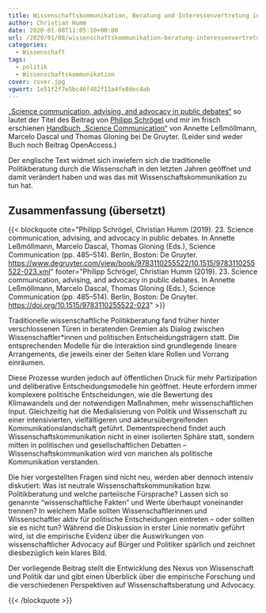 ```yaml
---
title: Wissenschaftskommunikation, Beratung und Interessenvertretung in öffentlichen Debatten
author: Christian Humm
date: 2020-01-08T11:05:10+00:00
url: /2020/01/08/wissenschaftskommunikation-beratung-interessenvertretung-in-offentlichen-debatten/
categories:
  - Wissenschaft
tags:
  - politik
  - Wissenschaftskommunikation
cover: cover.jpg
vgwort: 1e51f2f7e5bc46f482f11a4fe8dec4ab
---
```

[„Science communication, advising, and advocacy in public debates“](https://www.degruyter.com/view/book/9783110255522/10.1515/9783110255522-023.xml) so lautet der Titel des Beitrag von [Philipp Schrögel](https://twitter.com/schroep) und mir im frisch erschienen [Handbuch „Science Communication“](https://doi.org/10.1515/9783110255522) von Annette Leßmöllmann, Marcelo Dascal und Thomas Gloning bei De Gruyter. (Leider sind weder Buch noch Beitrag OpenAccess.)

Der englische Text widmet sich inwiefern sich die traditionelle Politikberatung durch die Wissenschaft in den letzten Jahren geöffnet und damit verändert haben und was das mit Wissenschaftskommunikation zu tun hat.

<!--more-->

## Zusammenfassung (übersetzt)

{{< blockquote cite="Philipp Schrögel, Christian Humm (2019). 23. Science communication, advising, and advocacy in public debates. In Annette Leßmöllmann, Marcelo Dascal, Thomas Gloning (Eds.), Science Communication (pp. 485–514). Berlin, Boston: De Gruyter. https://www.degruyter.com/view/book/9783110255522/10.1515/9783110255522-023.xml" footer="Philipp Schrögel, Christian Humm (2019). 23. Science communication, advising, and advocacy in public debates. In Annette Leßmöllmann, Marcelo Dascal, Thomas Gloning (Eds.), Science Communication (pp. 485–514). Berlin, Boston: De Gruyter. <a href='https://doi.org/10.1515/9783110255522-023'>https://doi.org/10.1515/9783110255522-023</a>" >}}
  <p>
    Traditionelle wissenschaftliche Politikberatung fand früher hinter verschlossenen Türen in beratenden Gremien als Dialog zwischen Wissenschaftler*innen und politischen Entscheidungsträgern statt. Die entsprechenden Modelle für die Interaktion sind grundlegende lineare Arrangements, die jeweils einer der Seiten klare Rollen und Vorrang einräumen.
  </p>

  <p>
    Diese Prozesse wurden jedoch auf öffentlichen Druck für mehr Partizipation und deliberative Entscheidungsmodelle hin geöffnet. Heute erfordern immer komplexere politische Entscheidungen, wie die Bewertung des Klimawandels und der notwendigen Maßnahmen, mehr wissenschaftlichen Input. Gleichzeitig hat die Medialisierung von Politik und Wissenschaft zu einer intensivierten, vielfältigeren und akteursübergreifenden Kommunikationslandschaft geführt. Dementsprechend findet auch Wissenschaftskommunikation nicht in einer isolierten Sphäre statt, sondern mitten in politischen und gesellschaftlichen Debatten &#8211; Wissenschaftskommunikation wird von manchen als politische Kommunikation verstanden.
  </p>

  <p>
    Die hier vorgestellten Fragen sind nicht neu, werden aber dennoch intensiv diskutiert: Was ist neutrale Wissenschaftskommunikation bzw. Politikberatung und welche parteiische Fürsprache? Lassen sich so genannte &#8220;wissenschaftliche Fakten&#8221; und Werte überhaupt voneinander trennen? In welchem Maße sollten Wissenschaftlerinnen und Wissenschaftler aktiv für politische Entscheidungen eintreten &#8211; oder sollten sie es nicht tun? Während die Diskussion in erster Linie normativ geführt wird, ist die empirische Evidenz über die Auswirkungen von wissenschaftlicher Advocacy auf Bürger und Politiker spärlich und zeichnet diesbezüglich kein klares Bild.
  </p>

  <p>
    Der vorliegende Beitrag stellt die Entwicklung des Nexus von Wissenschaft und Politik dar und gibt einen Überblick über die empirische Forschung und die verschiedenen Perspektiven auf Wissenschaftsberatung und Advocacy.
  </p>
{{< /blockquote >}}

